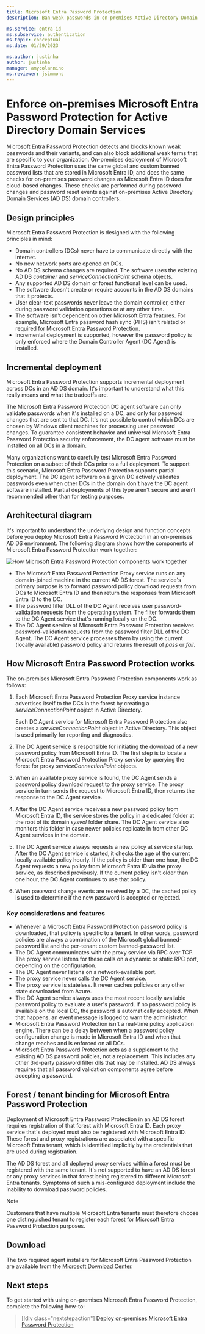 ```yaml
---
title: Microsoft Entra Password Protection
description: Ban weak passwords in on-premises Active Directory Domain Services environments by using Microsoft Entra Password Protection

ms.service: entra-id
ms.subservice: authentication
ms.topic: conceptual
ms.date: 01/29/2023

ms.author: justinha
author: justinha
manager: amycolannino
ms.reviewer: jsimmons
---
```


# Enforce on-premises Microsoft Entra Password Protection for Active Directory Domain Services

Microsoft Entra Password Protection detects and blocks known weak passwords and their variants, and can also block additional weak terms that are specific to your organization. On-premises deployment of Microsoft Entra Password Protection uses the same global and custom banned password lists that are stored in Microsoft Entra ID, and does the same checks for on-premises password changes as Microsoft Entra ID does for cloud-based changes. These checks are performed during password changes and password reset events against on-premises Active Directory Domain Services (AD DS) domain controllers.

## Design principles

Microsoft Entra Password Protection is designed with the following principles in mind:

* Domain controllers (DCs) never have to communicate directly with the internet.
* No new network ports are opened on DCs.
* No AD DS schema changes are required. The software uses the existing AD DS *container* and *serviceConnectionPoint* schema objects.
* Any supported AD DS domain or forest functional level can be used.
* The software doesn't create or require accounts in the AD DS domains that it protects.
* User clear-text passwords never leave the domain controller, either during password validation operations or at any other time.
* The software isn't dependent on other Microsoft Entra features. For example, Microsoft Entra password hash sync (PHS) isn't related or required for Microsoft Entra Password Protection.
* Incremental deployment is supported, however the password policy is only enforced where the Domain Controller Agent (DC Agent) is installed.

## Incremental deployment

Microsoft Entra Password Protection supports incremental deployment across DCs in an AD DS domain. It's important to understand what this really means and what the tradeoffs are.

The Microsoft Entra Password Protection DC agent software can only validate passwords when it's installed on a DC, and only for password changes that are sent to that DC. It's not possible to control which DCs are chosen by Windows client machines for processing user password changes. To guarantee consistent behavior and universal Microsoft Entra Password Protection security enforcement, the DC agent software must be installed on all DCs in a domain.

Many organizations want to carefully test Microsoft Entra Password Protection on a subset of their DCs prior to a full deployment. To support this scenario, Microsoft Entra Password Protection supports partial deployment. The DC agent software on a given DC actively validates passwords even when other DCs in the domain don't have the DC agent software installed. Partial deployments of this type aren't secure and aren't recommended other than for testing purposes.

## Architectural diagram

It's important to understand the underlying design and function concepts before you deploy Microsoft Entra Password Protection in an on-premises AD DS environment. The following diagram shows how the components of Microsoft Entra Password Protection work together:

![How Microsoft Entra Password Protection components work together](./media/concept-password-ban-bad-on-premises/azure-ad-password-protection.png)

* The Microsoft Entra Password Protection Proxy service runs on any domain-joined machine in the current AD DS forest. The service's primary purpose is to forward password policy download requests from DCs to Microsoft Entra ID and then return the responses from Microsoft Entra ID to the DC.
* The password filter DLL of the DC Agent receives user password-validation requests from the operating system. The filter forwards them to the DC Agent service that's running locally on the DC.
* The DC Agent service of Microsoft Entra Password Protection receives password-validation requests from the password filter DLL of the DC Agent. The DC Agent service processes them by using the current (locally available) password policy and returns the result of *pass* or *fail*.

<a name='how-azure-ad-password-protection-works'></a>

## How Microsoft Entra Password Protection works

The on-premises Microsoft Entra Password Protection components work as follows:

1. Each Microsoft Entra Password Protection Proxy service instance advertises itself to the DCs in the forest by creating a *serviceConnectionPoint* object in Active Directory.

    Each DC Agent service for Microsoft Entra Password Protection also creates a *serviceConnectionPoint* object in Active Directory. This object is used primarily for reporting and diagnostics.

1. The DC Agent service is responsible for initiating the download of a new password policy from Microsoft Entra ID. The first step is to locate a Microsoft Entra Password Protection Proxy service by querying the forest for proxy *serviceConnectionPoint* objects.

1. When an available proxy service is found, the DC Agent sends a password policy download request to the proxy service. The proxy service in turn sends the request to Microsoft Entra ID, then returns the response to the DC Agent service.

1. After the DC Agent service receives a new password policy from Microsoft Entra ID, the service stores the policy in a dedicated folder at the root of its domain *sysvol* folder share. The DC Agent service also monitors this folder in case newer policies replicate in from other DC Agent services in the domain.

1. The DC Agent service always requests a new policy at service startup. After the DC Agent service is started, it checks the age of the current locally available policy hourly. If the policy is older than one hour, the DC Agent requests a new policy from Microsoft Entra ID via the proxy service, as described previously. If the current policy isn't older than one hour, the DC Agent continues to use that policy.

1. When password change events are received by a DC, the cached policy is used to determine if the new password is accepted or rejected.

### Key considerations and features

* Whenever a Microsoft Entra Password Protection password policy is downloaded, that policy is specific to a tenant. In other words, password policies are always a combination of the Microsoft global banned-password list and the per-tenant custom banned-password list.
* The DC Agent communicates with the proxy service via RPC over TCP. The proxy service listens for these calls on a dynamic or static RPC port, depending on the configuration.
* The DC Agent never listens on a network-available port.
* The proxy service never calls the DC Agent service.
* The proxy service is stateless. It never caches policies or any other state downloaded from Azure.
* The DC Agent service always uses the most recent locally available password policy to evaluate a user's password. If no password policy is available on the local DC, the password is automatically accepted. When that happens, an event message is logged to warn the administrator.
* Microsoft Entra Password Protection isn't a real-time policy application engine. There can be a delay between when a password policy configuration change is made in Microsoft Entra ID and when that change reaches and is enforced on all DCs.
* Microsoft Entra Password Protection acts as a supplement to the existing AD DS password policies, not a replacement. This includes any other 3rd-party password filter dlls that may be installed. AD DS always requires that all password validation components agree before accepting a password.

<a name='forest--tenant-binding-for-azure-ad-password-protection'></a>

## Forest / tenant binding for Microsoft Entra Password Protection

Deployment of Microsoft Entra Password Protection in an AD DS forest requires registration of that forest with Microsoft Entra ID. Each proxy service that's deployed must also be registered with Microsoft Entra ID. These forest and proxy registrations are associated with a specific Microsoft Entra tenant, which is identified implicitly by the credentials that are used during registration.

The AD DS forest and all deployed proxy services within a forest must be registered with the same tenant. It's not supported to have an AD DS forest or any proxy services in that forest being registered to different Microsoft Entra tenants. Symptoms of such a mis-configured deployment include the inability to download password policies.

> [!NOTE]
> Customers that have multiple Microsoft Entra tenants must therefore choose one distinguished tenant to register each forest for Microsoft Entra Password Protection purposes.

## Download

The two required agent installers for Microsoft Entra Password Protection are available from the [Microsoft Download Center](https://www.microsoft.com/download/details.aspx?id=57071).

## Next steps

To get started with using on-premises Microsoft Entra Password Protection, complete the following how-to:

> [!div class="nextstepaction"]
> [Deploy on-premises Microsoft Entra Password Protection](howto-password-ban-bad-on-premises-deploy.md)
